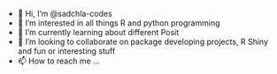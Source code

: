 - 👋 Hi, I’m @sadchla-codes
- 👀 I’m interested in all things R and python programming
- 🌱 I’m currently learning about different Posit
- 💞️ I’m looking to collaborate on package developing projects, R Shiny and fun or interesting stuff
- 📫 How to reach me ...

<!---
sadchla-codes/sadchla-codes is a ✨ special ✨ repository because its `README.md` (this file) appears on your GitHub profile.
You can click the Preview link to take a look at your changes.
--->
